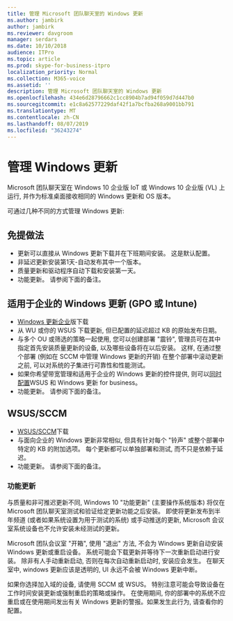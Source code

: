 ```yaml
---
title: 管理 Microsoft 团队聊天室的 Windows 更新
ms.author: jambirk
author: jambirk
ms.reviewer: davgroom
manager: serdars
ms.date: 10/10/2018
audience: ITPro
ms.topic: article
ms.prod: skype-for-business-itpro
localization_priority: Normal
ms.collection: M365-voice
ms.assetid: ''
description: 管理 Microsoft 团队聊天室的 Windows 更新
ms.openlocfilehash: 434e6d28796662c1cc8904b7ad94f059d7d447b0
ms.sourcegitcommit: e1c8a62577229daf42f1a7bcfba268a9001bb791
ms.translationtype: MT
ms.contentlocale: zh-CN
ms.lasthandoff: 08/07/2019
ms.locfileid: "36243274"
---
```

# <a name="manage-windows-updates"></a>管理 Windows 更新

Microsoft 团队聊天室在 Windows 10 企业版 IoT 或 Windows 10 企业版 (VL) 上运行, 并作为标准桌面接收相同的 Windows 更新和 OS 版本。

可通过几种不同的方式管理 Windows 更新:

## <a name="hands-off-approach"></a>免提做法 

- 更新可以直接从 Windows 更新下载并在下班期间安装。 这是默认配置。
- 非延迟更新安装第1天-自动发布其中一个版本。
- 质量更新和驱动程序自动下载和安装第一天。
- 功能更新。 请参阅下面的备注。

## <a name="windows-updates-for-business-gpo-or-intune"></a>适用于企业的 Windows 更新 (GPO 或 Intune)  

- [Windows 更新企业](https://docs.microsoft.com/windows/deployment/update/waas-manage-updates-wufb)版下载
- 从 WU 或你的 WSUS 下载更新, 但已配置的延迟超过 KB 的原始发布日期。
- 与多个 OU 或筛选的策略一起使用, 您可以创建部署 "震铃", 管理员可在其中指定首先安装质量更新的设备, 以及哪些设备将在以后安装。 这样, 在通过整个部署 (例如在 SCCM 中管理 Windows 更新的开销) 在整个部署中滚动更新之前, 可以对系统的子集进行可靠性和性能测试。
- 如果你希望带宽管理和适用于企业的 Windows 更新的控件提供, 则可以[同时配置](https://docs.microsoft.com/windows/deployment/update/waas-integrate-wufb)WSUS 和 Windows 更新 for business。
- 功能更新。 请参阅下面的备注。

## <a name="wsussccm"></a>WSUS/SCCM

- [WSUS/SCCM](https://docs.microsoft.com/windows/deployment/update/waas-manage-updates-configuration-manager)下载
- 与面向企业的 Windows 更新非常相似, 但具有针对每个 "铃声" 或整个部署中特定的 KB 的附加选项。 每个更新都可以单独部署和测试, 而不只是依赖于延迟。
- 功能更新。 请参阅下面的备注。

### <a name="feature-updates"></a>功能更新

与质量和非可推迟更新不同, Windows 10 "功能更新" (主要操作系统版本) 将仅在 Microsoft 团队聊天室测试和验证给定更新功能之后安装。 即使将更新发布到半年频道 (或者如果系统设置为用于测试的系统) 或手动推送的更新, Microsoft 会议室系统设备也不允许安装未经测试的更新。

Microsoft 团队会议室 "开箱", 使用 "退出" 方法, 不会为 Windows 更新自动安装 Windows 更新或重启设备。 系统可能会下载更新并等待下一次重新启动进行安装。 除非有人手动重新启动, 否则在每次自动重新启动时, 安装应会发生。 在聊天室中, windows 更新应该是透明的, UI 永远不会被 Windows 更新中断。

如果你选择加入域的设备, 请使用 SCCM 或 WSUS。 特别注意可能会导致设备在工作时间安装更新或强制重启的策略或操作。 在使用期间, 你的部署中的系统不应重启或在使用期间发出有关 Windows 更新的警报。如果发生此行为, 请查看你的配置。